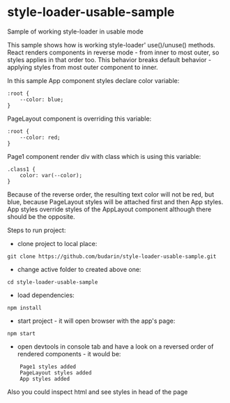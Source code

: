 # style-loader-usable-sample
Sample of working style-loader in usable mode

This sample shows how is working style-loader' use()/unuse() methods.
React renders components in reverse mode - from inner to most outer, so styles applies in that order too.
This behavior breaks default behavior - applying styles from most outer component to inner.

In this sample App component styles declare color variable: 

```
:root {
    --color: blue;
}
```

PageLayout component is overriding this variable:

```
:root {
    --color: red;
}
```

Page1 component render div with class which is using this variable:

```
.class1 {
    color: var(--color);
}
```

Because of the reverse order, the resulting text color will not be red, but blue, because PageLayout styles will be attached first and then App styles.
App styles override styles of the AppLayout component although there should be the opposite.

Steps to run project:
- clone project to local place:
```
git clone https://github.com/budarin/style-loader-usable-sample.git
```

- change active folder to created above one:
```
cd style-loader-usable-sample
```
- load dependencies:
```
npm install
``` 
- start project - it will open browser with the app's page:
```
npm start
```
- open devtools in console tab and have a look on a reversed order of rendered components - it would be:

```
    Page1 styles added
    PageLayout styles added
    App styles added
```

Also you could inspect html and see styles in head of the page